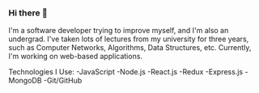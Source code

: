 ### Hi there 👋

I'm a software developer trying to improve myself, and I'm also an undergrad. I've taken lots of lectures from my university for three years, such as Computer Networks, Algorithms, Data Structures, etc. Currently, I'm working on web-based applications.

Technologies I Use:
-JavaScript
-Node.js
-React.js
-Redux
-Express.js
-MongoDB
-Git/GitHub 
